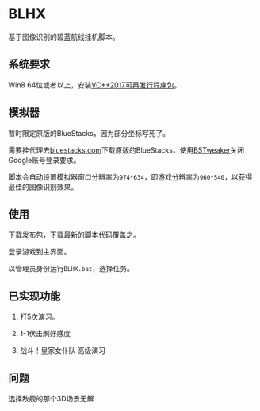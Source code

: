 # BLHX

基于图像识别的碧蓝航线挂机脚本。

## 系统要求

Win8 64位或者以上，安装[VC++2017可再发行程序包](https://aka.ms/vs/15/release/vc_redist.x64.exe)。

## 模拟器

暂时限定原版的BlueStacks，因为部分坐标写死了。

需要挂代理去[bluestacks.com](https://www.bluestacks.com/)下载原版的BlueStacks，使用[BSTweaker](https://forum.xda-developers.com/general/general/bluestacks-tweaker-2-tool-modifing-t3622681)关闭Google账号登录要求。

脚本会自动设置模拟器窗口分辨率为`974*634`，即游戏分辨率为`960*540`，以获得最佳的图像识别效果。

## 使用

下载[发布包](https://github.com/GiriMind/BLHX/releases/download/0.0.3/BLHX.7z)，下载最新的[脚本代码](https://github.com/GiriMind/BLHX/archive/master.zip)覆盖之。

登录游戏到主界面。

以管理员身份运行`BLHX.bat`，选择任务。

## 已实现功能

1. 打5次演习。

2. 1-1伏击刷好感度

3. 战斗！皇家女仆队 高级演习

## 问题

选择敌舰的那个3D场景无解
